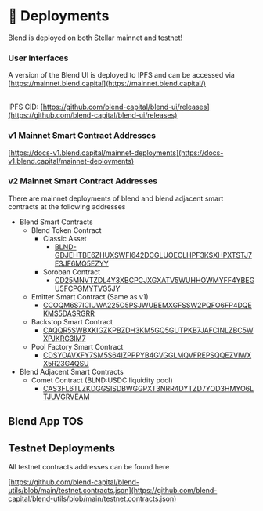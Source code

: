 # 🚀 Deployments

Blend is deployed on both Stellar mainnet and testnet!

### User Interfaces

A version of the Blend UI is deployed to IPFS and can be accessed via\
[https://mainnet.blend.capital](https://mainnet.blend.capital/)

\
IPFS CID: [https://github.com/blend-capital/blend-ui/releases](https://github.com/blend-capital/blend-ui/releases)

### v1 Mainnet Smart Contract Addresses

[https://docs-v1.blend.capital/mainnet-deployments](https://docs-v1.blend.capital/mainnet-deployments)

### v2 Mainnet Smart Contract Addresses

There are mainnet deployments of blend and blend adjacent smart contracts at the following addresses

* Blend Smart Contracts
  * Blend Token Contract
    * Classic Asset
      * [BLND-GDJEHTBE6ZHUXSWFI642DCGLUOECLHPF3KSXHPXTSTJ7E3JF6MQ5EZYY](https://stellar.expert/explorer/public/asset/BLND-GDJEHTBE6ZHUXSWFI642DCGLUOECLHPF3KSXHPXTSTJ7E3JF6MQ5EZYY-1)
    * Soroban Contract
      * [CD25MNVTZDL4Y3XBCPCJXGXATV5WUHHOWMYFF4YBEGU5FCPGMYTVG5JY](https://stellar.expert/explorer/public/contract/CD25MNVTZDL4Y3XBCPCJXGXATV5WUHHOWMYFF4YBEGU5FCPGMYTVG5JY)
  * Emitter Smart Contract (Same as v1)
    * [CCOQM6S7ICIUWA225O5PSJWUBEMXGFSSW2PQFO6FP4DQEKMS5DASRGRR](https://stellar.expert/explorer/public/contract/CCOQM6S7ICIUWA225O5PSJWUBEMXGFSSW2PQFO6FP4DQEKMS5DASRGRR)
  * Backstop Smart Contract
    * [CAQQR5SWBXKIGZKPBZDH3KM5GQ5GUTPKB7JAFCINLZBC5WXPJKRG3IM7](https://stellar.expert/explorer/public/contract/CAQQR5SWBXKIGZKPBZDH3KM5GQ5GUTPKB7JAFCINLZBC5WXPJKRG3IM7)
  * Pool Factory Smart Contract
    * [CDSYOAVXFY7SM5S64IZPPPYB4GVGGLMQVFREPSQQEZVIWXX5R23G4QSU](https://stellar.expert/explorer/public/contract/CDSYOAVXFY7SM5S64IZPPPYB4GVGGLMQVFREPSQQEZVIWXX5R23G4QSU)
* Blend Adjacent Smart Contracts
  * Comet Contract (BLND:USDC liquidity pool)
    * [CAS3FL6TLZKDGGSISDBWGGPXT3NRR4DYTZD7YOD3HMYO6LTJUVGRVEAM](https://stellar.expert/explorer/public/contract/CAS3FL6TLZKDGGSISDBWGGPXT3NRR4DYTZD7YOD3HMYO6LTJUVGRVEAM)

## Blend App TOS

## Testnet Deployments

All testnet contracts addresses can be found here

[https://github.com/blend-capital/blend-utils/blob/main/testnet.contracts.json](https://github.com/blend-capital/blend-utils/blob/main/testnet.contracts.json)
